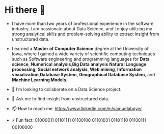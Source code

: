# Hi there 👋


- I have more than two years of professional experience in the software industry. I am passionate about Data Science, and I enjoy utilizing my strong analytical skills and problem-solving ability to extract insight from unstructured data. 
 
     
- I earned a **Master of Computer Science** degree at the University of Iowa, where I gained a wide variety of scientific computing techniques such as Software engineering and programming languages for **Data science**, **Numerical analysis**,**Big Data analysis** **Natural Language processing**, **Social network analysis**, **Web mining**, **Information visualization**,**Database System**, **Geographical Database System**, and **Machine Learning Models**. 
- 👯  I’m looking to collaborate on a Data Science project.
- 💬 Ask me to find insight from unstructured data.
- 📫 How to reach me:  https://www.linkedin.com/in/samuelaboye/ 
- ⚡ Fun fact: 01000011 01101111 01100100 01101001 01101110 01100111 00100000

